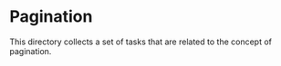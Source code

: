 # Pagination

This directory collects a set of tasks that are related to the concept of pagination.

